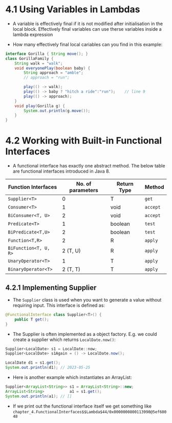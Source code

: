 <link href="../style.css" rel="stylesheet"></link>

# 4.1 Using Variables in Lambdas


* A variable is effectively final if it is not modified after initialisation in the local block. Effectively final variables can use therse variables inside a lambda expression

* How many effectively final local cariables can you find in this example:

```java
interface Gorilla { String move(); }
class GorillaFamily {
    String walk = "walk";
    void everyonePlay(boolean baby) {
        String approach = "amble";
        // approach = "run";

        play(() -> walk);
        play(() -> baby ? "hitch a ride":"run");    // line 9
        play(() -> approach);
    }
    void play(Gorilla g) {
        System.out.println(g.move());
    }
}
```

# 4.2 Working with Built-in Functional Interfaces

* A functional interface has exactly one abstract method. The below table are functional interfaces introduced in Java 8.


| Function Interfaces   | No. of parameters  | Return Type | Method    |
| --------------------- | ------------------ | ----------- | --------- |
| `Supplier<T>`         | 0                  | T           | `get`     |
| `Consumer<T>`         | 1                  | void        | `accept`  |
| `BiConsumer<T, U>`    | 2                  | void        | `accept`  |
| `Predicate<T>`        | 1                  | boolean     | `test`    |
| `BiPredicate<T,U>`    | 2                  | boolean     | `test`    |
| `Function<T,R>`       | 2                  | R           | `apply`   |
| `BiFunction<T, U, R>` | 2 (T, U)           | R           | `apply`   |
| `UnaryOperator<T>`    | 1                  | T           | `apply`   |
| `BinaryOperator<T>`   | 2 (T, T)           | T           | `apply`   |

## 4.2.1 Implementing Supplier

* The `Supplier` class is used when you want to generate a value without requiring input. This interface is defined as:

```java
@FunctionalInterface class Supplier<T>() {
    public T get();
}
```

* The Supplier is often implemented as a object factory. E.g. we could create a supplier which returns `LocalDate.now()`:

```java
Supplier<LocalDate> s1 = LocalDate::now;
Supplier<LocalDate> s1Again = () -> LocalDate.now();

LocalDate d1 = s1.get();
System.out.println(d1); // 2023-05-25
```

* Here is another example which instantiates an ArrayList:

```java
Supplier<ArrayList<String>> s1 = ArrayList<String>::new;
ArrayList<String>           a1 = s1.get();
System.out.println(a1); // []
```

* If we print out the functional interface itself we get something like `chapter_4.FunctionalInterfaces$$Lambda$44/0x0000000800113990@5ef60048`